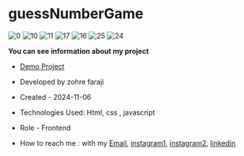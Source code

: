 
# guessNumberGame

![0](https://github.com/user-attachments/assets/e58c4c55-6c63-4e11-9b5d-f75ec7490c93)
![10](https://github.com/user-attachments/assets/fa1d34b5-5c79-4e30-8e71-26f58eec4711)
![11](https://github.com/user-attachments/assets/6a85a385-8d28-412e-86cf-d835db1e60b8)
![17](https://github.com/user-attachments/assets/95fd8cc7-2ef2-46cc-821c-a67c27ac426b)
![16](https://github.com/user-attachments/assets/40815cb7-abe2-455b-8844-7d704fe6448e)
![25](https://github.com/user-attachments/assets/760f9635-8f81-45b6-b328-a8f826154da0)
![24](https://github.com/user-attachments/assets/10596f0e-c3d2-4e93-a93a-707488b77287)

**You can see information about my project**
- [Demo Project](https://zohrefaraji.github.io/guessNumberGame/)

- Developed by zohre faraji

- Created - 2024-11-06

- Technologies Used: Html,  css , javascript

- Role - Frontend

- How to reach me : with my [Email](mailto:zohre.faraji.212@gmail.com), [instagram1](https://www.instagram.com/zohrefarajii212?igsh=MXkxdDgzY3dtcmZyaA==), [instagram2](https://www.instagram.com/zohrefaraji212/), [linkedin](https://www.linkedin.com/in/zohre-faraji-41822315a/)
